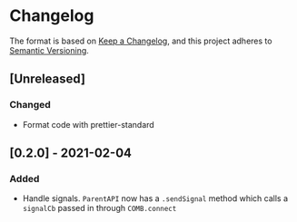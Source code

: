 # Changelog
The format is based on [Keep a Changelog](https://keepachangelog.com/en/1.0.0/),
and this project adheres to [Semantic Versioning](https://semver.org/spec/v2.0.0.html).

## [Unreleased]

### Changed
- Format code with prettier-standard

## [0.2.0] - 2021-02-04
### Added
- Handle signals. `ParentAPI` now has a `.sendSignal` method which calls a `signalCb` passed in through `COMB.connect`
